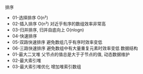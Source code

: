 排序
- 01-选择排序 O(n²)
- 02-插入排序 O(n²) 对近乎有序的数组效率非常高
- 03-归并排序, 归并自底向上 O(nlogn)
- 04-快速排序
- 05-双路快速排序 避免数组几乎有序时效率变低
- 06-三路快速排序 避免数组中有大量重复元素时效率变低
数据结构
- 01-最大二叉堆 父节点的值总是大于子节点的值, 动态数据维护
- 02-最大索引堆
- 03-最大索引堆优化 增加堆索引数组